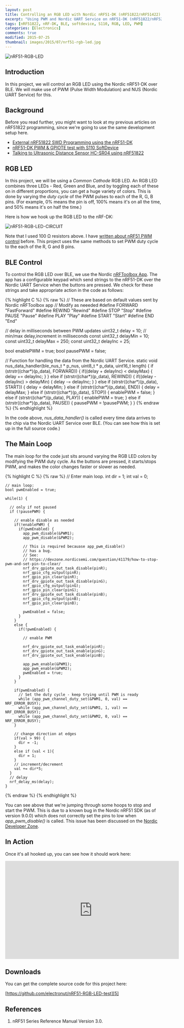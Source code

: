 ```yaml
---
layout: post
title: Controlling an RGB LED with Nordic nRF51-DK (nRF51822/nRF51422)
excerpt: "Using PWM and Nordic UART Service on nRF51-DK (nRF51822/nRF52422) to control an RGB LED over BLE."
tags: [nRF51822, nRF-DK, BLE, softdevice, S110, RGB, LED, PWM]
categories: [Electronics]
comments: true
modified: 2015-07-25
thumbnail: images/2015/07/nrf51-rgb-led.jpg
---
```


![nRF51-RGB-LED](/images/2015/07/nrf51-rgb-led.jpg "nRF51 RGB LED")

## Introduction

In this project, we will control an RGB LED using the Nordic
nRF51-DK over BLE. We will make use of PWM (Pulse Width Modulation) and
NUS (Nordic UART Service) for this.

## Background

Before you read further, you might want to look at my previous articles on
nRF51822 programming, since we're going to use the same development setup here.

* [External nRF51822 SWD Programming using the nRF51-DK][1]
* [nRF51-DK PWM & GPIOTE test with S110 SoftDevice][2]
* [Talking to Ultrasonic Distance Sensor HC-SR04 using nRF51822][3]

## RGB LED

In this project, we will be using a *Common Cathode* RGB LED. An RGB
LED combines three LEDs - Red, Green and Blue, and by toggling each of
these on in different proportions, you can get a huge variety of
colors. This is done by varying the *duty cycle* of the PWM pulses to
each of the R, G, B pins. (For example, 0% means the pin is off,
100% means it's on all the time, and 50% means it's on half the time.)

Here is how we hook up the RGB LED to the nRF-DK:

![nRF51-RGB-LED-CIRCUIT](/images/2015/07/nrf51-rgb-led-circuit.png "nRF51 RGB LED Circuit")

Note that I used 100 &Omega; resistors above. I have [written about
nRF51 PWM control][2] before. This project uses the same methods to
set PWM duty cycle to the each of the R, G and B pins.

## BLE Control

To control the RGB LED over BLE, we use the Nordic [nRFToolbox
App][4]. The app has a configurable keypad which send strings to the
nRF51-DK over the Nordic UART Service when the buttons are pressed. We
check for these strings and take appropriate action in the code as
follows:

{% highlight C %}
{% raw %}
// These are based on default values sent by Nordic nRFToolbox app
// Modify as neeeded
#define FORWARD "FastForward"
#define REWIND "Rewind"
#define STOP "Stop"
#define PAUSE "Pause"
#define PLAY "Play"
#define START "Start"
#define END "End"

// delay in milliseconds between PWM updates
uint32_t delay = 10;
// min/max delay,increment in milliseconds
const uint32_t delayMin = 10;
const uint32_t delayMax = 250;
const uint32_t delayInc = 25;

bool enablePWM = true;
bool pausePWM = false;

// Function for handling the data from the Nordic UART Service.
static void nus_data_handler(ble_nus_t * p_nus, uint8_t * p_data,
                             uint16_t length)
{
  if (strstr((char*)(p_data), FORWARD)) {
    if((delay + delayInc) < delayMax) {
      delay += delayInc;
    }
  }
  else if (strstr((char*)(p_data), REWIND)) {
    if((delay - delayInc) > delayMin) {
      delay -= delayInc;
    }
  }
  else if (strstr((char*)(p_data), START)) {
    delay = delayMin;
  }
  else if (strstr((char*)(p_data), END)) {
    delay = delayMax;
  }
  else if (strstr((char*)(p_data), STOP)) {
    enablePWM = false;
  }
  else if (strstr((char*)(p_data), PLAY)) {
    enablePWM = true;
  }
  else if (strstr((char*)(p_data), PAUSE)) {
    pausePWM = !pausePWM;
  }
}
{% endraw %}
{% endhighlight %}


In the code above, *nus_data_handler()* is called every time data
arrives to the chip via the Nordic UART Service over BLE. (You can see
how this is set up in the full source code.)

## The Main Loop

The main loop for the code just sits around varying the RGB LED
colors by modifying the PWM duty cycle. As the buttons are pressed, it
starts/stops PWM, and makes the color changes faster or slower as
needed.

{% highlight C %}
{% raw %}
// Enter main loop.
    int dir = 1;
    int val = 0;

    // main loop:
    bool pwmEnabled = true;

    while(1) {

      // only if not paused
      if (!pausePWM) {

        // enable disable as needed
        if(!enablePWM) {
          if(pwmEnabled) {
            app_pwm_disable(&PWM1);
            app_pwm_disable(&PWM2);

            // This is required becauase app_pwm_disable()
            // has a bug.
            // See:
            // https://devzone.nordicsemi.com/question/41179/how-to-stop-pwm-and-set-pin-to-clear/
            nrf_drv_gpiote_out_task_disable(pinR);
            nrf_gpio_cfg_output(pinR);
            nrf_gpio_pin_clear(pinR);
            nrf_drv_gpiote_out_task_disable(pinG);
            nrf_gpio_cfg_output(pinG);
            nrf_gpio_pin_clear(pinG);
            nrf_drv_gpiote_out_task_disable(pinB);
            nrf_gpio_cfg_output(pinB);
            nrf_gpio_pin_clear(pinB);

            pwmEnabled = false;
          }
        }
        else {
          if(!pwmEnabled) {

            // enable PWM

            nrf_drv_gpiote_out_task_enable(pinR);
            nrf_drv_gpiote_out_task_enable(pinG);
            nrf_drv_gpiote_out_task_enable(pinB);

            app_pwm_enable(&PWM1);
            app_pwm_enable(&PWM2);
            pwmEnabled = true;
          }
        }

        if(pwmEnabled) {
          // Set the duty cycle - keep trying until PWM is ready
          while (app_pwm_channel_duty_set(&PWM1, 0, val) == NRF_ERROR_BUSY);
          while (app_pwm_channel_duty_set(&PWM1, 1, val) == NRF_ERROR_BUSY);
          while (app_pwm_channel_duty_set(&PWM2, 0, val) == NRF_ERROR_BUSY);
        }

        // change direction at edges
        if(val > 99) {
          dir = -1;
        }
        else if (val < 1){
          dir = 1;
        }
        // increment/decrement
        val += dir*5;
      }      
      // delay
      nrf_delay_ms(delay);
    }
{% endraw %}
{% endhighlight %}

You can see above that we're jumping through some hoops to stop
and start the PWM. This is due to a known bug in the Nordic nRF51 SDK
(as of version 9.0.0) which does not correctly set the pins to low
when *app_pwm_disable()* is called. This issue has been discussed on
the [Nordic Developer Zone][6].

## In Action

Once it's all hooked up, you can see how it should work here:

<iframe width="560" height="315" src="https://www.youtube.com/embed/69K_P8o4c6Q" frameborder="0" allowfullscreen></iframe>

## Downloads

You can get the complete source code for this project here:

[https://github.com/electronut/nRF51-RGB-LED-test][5]


## References

1. nRF51 Series Reference Manual Version 3.0.

[1]: http://electronut.in/nrf51-dk-external-programming/
[2]: http://electronut.in/nrf51-pwm-test/
[3]: http://electronut.in/nrf51-hcsr04/
[4]: https://www.nordicsemi.com/eng/Products/nRFready-Demo-Apps/nRF-Toolbox-App
[5]: https://github.com/electronut/nRF51-RGB-LED-test
[6]: https://devzone.nordicsemi.com/question/41179/how-to-stop-pwm-and-set-pin-to-clear/
